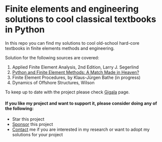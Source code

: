  # Finite elements and engineering solutions to cool classical textbooks in Python

In this repo you can find my solutions to cool old-school hard-core textbooks in finite elements methods and engineering. 
 
Solution for the following sources are covered: 
1. Applied Finite Element Analysis, 2nd Edition, Larry J. Segerlind
2. [Python and Finite Element Methods: A Match Made in Heaven?](https://gigatskhondia.medium.com/python-and-finite-element-methods-a-match-made-in-heaven-ee2ed7ca14ee)
3. Finite Element Procedures, by Klaus-Jürgen Bathe (in progress)
4. Dynamics of Offshore Structures, Wilson

To keep up to date with the project please check [Gigala](https://gigala.io/) page.


#### If you like my project and want to support it, please consider doing any of the following: ####
* Star this project
* [Sponsor](https://www.paypal.me/gigatskhondia) this project 
* [Contact](https://gigala.io/) me if you are interested in my research or want to adopt my solutions for your project
